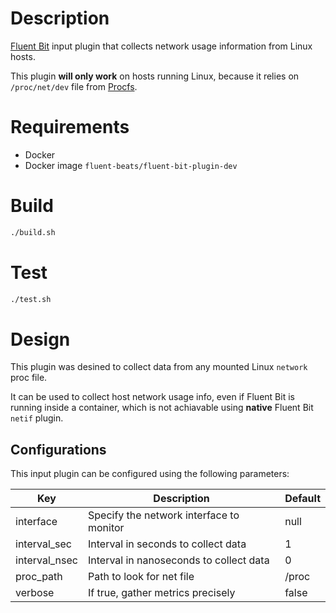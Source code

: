 # Description

[Fluent Bit](https://fluentbit.io) input plugin that collects network usage information from Linux hosts.

This plugin **will only work** on hosts running Linux, because it relies on `/proc/net/dev` file from [Procfs](https://en.wikipedia.org/wiki/Procfs).

# Requirements

- Docker
- Docker image `fluent-beats/fluent-bit-plugin-dev`

# Build
```bash
./build.sh
```

# Test
```bash
./test.sh
 ```

# Design

This plugin was desined to collect data from any mounted Linux `network` proc file.

It can be used to collect host network usage info, even if Fluent Bit is running inside a container, which is not achiavable using **native** Fluent Bit `netif` plugin.

## Configurations

This input plugin can be configured using the following parameters:

 Key                    | Description                                   | Default
------------------------|-----------------------------------------------|------------------
 interface              | Specify the network interface to monitor      | null
 interval_sec           | Interval in seconds to collect data           | 1
 interval_nsec          | Interval in nanoseconds to collect data       | 0
 proc_path              | Path to look for net file                     | /proc
 verbose                | If true, gather metrics precisely             | false

